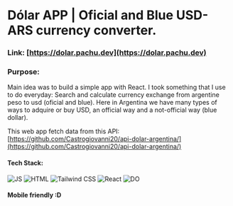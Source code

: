 # Dólar APP | Oficial and Blue USD-ARS currency converter.

### Link: [https://dolar.pachu.dev](https://dolar.pachu.dev)

### Purpose:

Main idea was to build a simple app with React. I took something that I use to do everyday: Search and calculate currency exchange from argentine peso to usd (oficial and blue).
Here in Argentina we have many types of ways to adquire or buy USD, an official way and a not-official way (blue dollar).

This web app fetch data from this API:  
[https://github.com/Castrogiovanni20/api-dolar-argentina/](https://github.com/Castrogiovanni20/api-dolar-argentina/)

#### Tech Stack:

<img alt="JS" src="https://img.shields.io/badge/JavaScript-323330?style=for-the-badge&logo=javascript&logoColor=F7DF1E">
<img alt="HTML" src="https://img.shields.io/badge/HTML5-E34F26?style=for-the-badge&logo=html5&logoColor=white">
<img alt="Tailwind CSS" src="https://img.shields.io/badge/Tailwind CSS-1572B6?style=for-the-badge&logo=tailwindcss&logoColor=white">
<img alt="React" src="https://img.shields.io/badge/React-20232A?style=for-the-badge&logo=react&logoColor=61DAFB">
<img alt="DO" src="https://img.shields.io/badge/Digital_Ocean-0080FF?style=for-the-badge&logo=DigitalOcean&logoColor=white">

#### Mobile friendly :D

